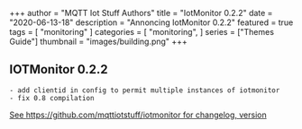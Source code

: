 +++
author = "MQTT Iot Stuff Authors"
title = "IotMonitor 0.2.2"
date = "2020-06-13-18"
description = "Annoncing IotMonitor 0.2.2"
featured = true
tags = [
    "monitoring"
]
categories = [
    "monitoring",
]
series = ["Themes Guide"]
thumbnail = "images/building.png"
+++

## IOTMonitor 0.2.2


    - add clientid in config to permit multiple instances of iotmonitor
    - fix 0.8 compilation



[See https://github.com/mqttiotstuff/iotmonitor for changelog, version ](https://github.com/mqttiotstuff/iotmonitor)

